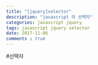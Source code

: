 ```yaml
---
title: "[jquery]selector"
description: "javascript 의 선택자"
categories: javascript jquery
tags: javascript jquery selector
date: 2017-11-06
comments : true
---
```


#선택자



